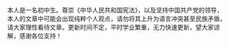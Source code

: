 本人是一名初中生。尊崇《中华人民共和国宪法》，以及坚持中国共产党的领导，本人的文章中可能会出现纯粹个人观点，请勿将其上升为语言冲突甚至民族矛盾，请大家理性看待文章。更新时间不定，平时学业繁重，无力快速更新，望大家谅解，感谢各位支持！